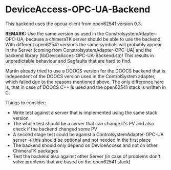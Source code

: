 # DeviceAccess-OPC-UA-Backend

This backend uses the opcua client from open62541 version 0.3.

**REMARK:**
Use the same version as used in the ConstrolsystemAdapter-OPC-UA, because a chimeraTK server should be able to use the backend. With different open62541 versions 
the same symbols will probably appear in the Server (coming from ConstrolsystemAdapter-OPC-UA) and the backend library (libDeviceAcces-OPC-UA-Backend.so)! 
This results in unpredictable behaviour and Segfaults that are hard to find.

Martin already tried to use a DOOCS version for the DOOCS backend that is independent of the DOOCS version used in the ControlSystem adapter, which failed due to the reasons mentioned above. The only difference here is, that in case of DOOCS C++ is used and the open62541 stack is written in C. 


Things to consider:

- Write test against a server that is implemented using the same stack version
- The whole test should be a server that can change it's PV and also check if the backend changed some PV
- A second stage test could be against a ControlsystemAdapter-OPC-UA server -> this should be optional and not needed in the first place
- The backend should only depend on DeviceAccess and not on other ChimeraTK packages
- Test the backend also against other Server (in case of problems don't solve problems that are based on the open62541 stack)
 